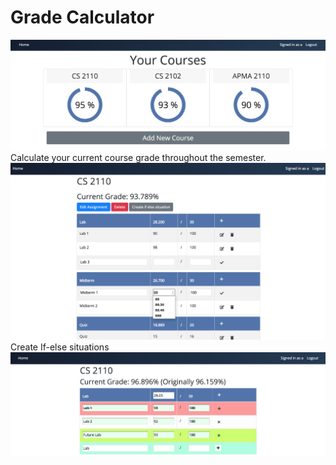# Grade Calculator
![Home Page](landing.png)</br>
Calculate your current course grade throughout the semester.
![Course Page](course.png)</br>
Create If-else situations </br>
![If Else Page](IfElse.png)</br>
